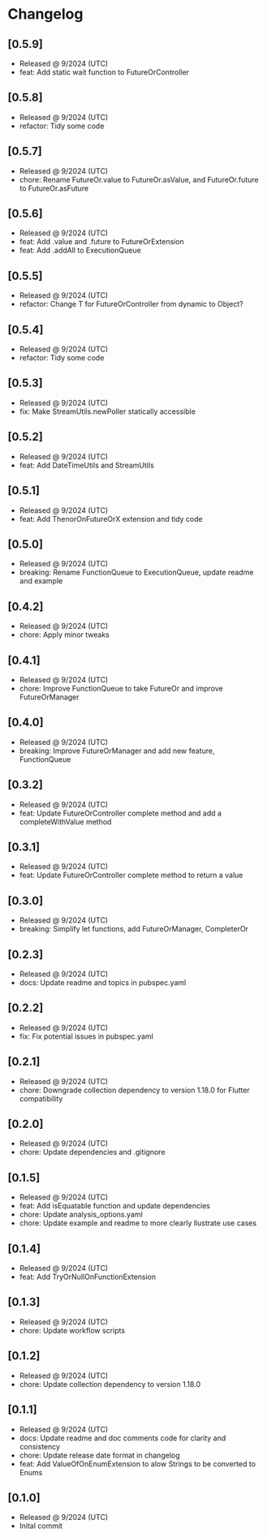 # Changelog

## [0.5.9]

- Released @ 9/2024 (UTC)
- feat: Add static wait function to FutureOrController

## [0.5.8]

- Released @ 9/2024 (UTC)
- refactor: Tidy some code

## [0.5.7]

- Released @ 9/2024 (UTC)
- chore: Rename FutureOr.value to FutureOr.asValue, and FutureOr.future to FutureOr.asFuture

## [0.5.6]

- Released @ 9/2024 (UTC)
- feat: Add .value and .future to FutureOrExtension
- feat: Add .addAll to ExecutionQueue

## [0.5.5]

- Released @ 9/2024 (UTC)
- refactor: Change T for FutureOrController from dynamic to Object?

## [0.5.4]

- Released @ 9/2024 (UTC)
- refactor: Tidy some code

## [0.5.3]

- Released @ 9/2024 (UTC)
- fix: Make StreamUtils.newPoller statically accessible

## [0.5.2]

- Released @ 9/2024 (UTC)
- feat: Add DateTimeUtils and StreamUtils

## [0.5.1]

- Released @ 9/2024 (UTC)
- feat: Add ThenorOnFutureOrX extension and tidy code

## [0.5.0]

- Released @ 9/2024 (UTC)
- breaking: Rename FunctionQueue to ExecutionQueue, update readme and example

## [0.4.2]

- Released @ 9/2024 (UTC)
- chore: Apply minor tweaks

## [0.4.1]

- Released @ 9/2024 (UTC)
- chore: Improve FunctionQueue to take FutureOr and improve FutureOrManager

## [0.4.0]

- Released @ 9/2024 (UTC)
- breaking: Improve FutureOrManager and add new feature, FunctionQueue

## [0.3.2]

- Released @ 9/2024 (UTC)
- feat: Update FutureOrController complete method and add a completeWithValue method

## [0.3.1]

- Released @ 9/2024 (UTC)
- feat: Update FutureOrController complete method to return a value

## [0.3.0]

- Released @ 9/2024 (UTC)
- breaking: Simplify let functions, add FutureOrManager, CompleterOr

## [0.2.3]

- Released @ 9/2024 (UTC)
- docs: Update readme and topics in pubspec.yaml

## [0.2.2]

- Released @ 9/2024 (UTC)
- fix: Fix potential issues in pubspec.yaml

## [0.2.1]

- Released @ 9/2024 (UTC)
- chore: Downgrade collection dependency to version 1.18.0 for Flutter compatibility

## [0.2.0]

- Released @ 9/2024 (UTC)
- chore: Update dependencies and .gitignore

## [0.1.5]

- Released @ 9/2024 (UTC)
- feat: Add isEquatable function and update dependencies
- chore: Update analysis_options.yaml
- chore: Update example and readme to more clearly llustrate use cases

## [0.1.4]

- Released @ 9/2024 (UTC)
- feat: Add TryOrNullOnFunctionExtension

## [0.1.3]

- Released @ 9/2024 (UTC)
- chore: Update workflow scripts

## [0.1.2]

- Released @ 9/2024 (UTC)
- chore: Update collection dependency to version 1.18.0

## [0.1.1]

- Released @ 9/2024 (UTC)
- docs: Update readme and doc comments code for clarity and consistency
- chore: Update release date format in changelog
- feat: Add ValueOfOnEnumExtension to alow Strings to be converted to Enums

## [0.1.0]

- Released @ 9/2024 (UTC)
- Inital commit
